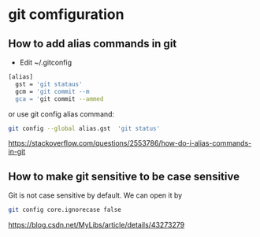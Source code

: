 # git comfiguration

## How to add alias commands in git

- Edit ~/.gitconfig  

```bash
[alias]
  gst = 'git stataus'
  gcm = 'git commit --m
  gca = 'git commit --ammed
```

or use git config alias command:

```bash
git config --global alias.gst  'git status'
```

https://stackoverflow.com/questions/2553786/how-do-i-alias-commands-in-git

## How to make git sensitive to be case sensitive

Git is not case sensitive by default. We can open it by

```bash
git config core.ignorecase false
```

https://blog.csdn.net/MyLibs/article/details/43273279